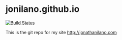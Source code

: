 # jonilano.github.io

[![Build Status](https://travis-ci.org/jonilano/jonilano.github.io.svg?branch=master)](https://travis-ci.org/jonilano/jonilano.github.io)

This is the git repo for my site http://jonathanilano.com

